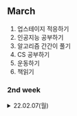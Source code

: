 
## March
  1. 업스테이지 적응하기
  2. 인공지능 공부하기
  3. 알고리즘 간간이 풀기
  4. CS 공부하기
  5. 운동하기
  6. 책읽기

### 2nd week

<details markdown="1">
<summary>22.02.07(월)</summary>
</br>

__업무__   
- [x] 피플팀 온보딩
- [x] OCR팀 온보딩
- [x] 데이터 수집 이벤트 회의 참석
- [x] 업무 파악하기

__개인 공부__  
- [x] 책읽기  
  - [실리콘밸리의 팀장들](./../Book/실리콘밸리의%20팀장들.md)  
- [ ] 알고리즘 1문제 풀기  
- [x] OCR  
  - __CRAFT__  
    개별 문자를 인식하고, 상향식으로 문자들을 연결하는 접근 방식  
    Region Score : 해당 픽셀이 문자의 중심일 확률  
    Affinity Score : 해당 픽셀이 인접한 두 문자의 중심일 확률 → 이를 기반으로 개별 문자가 하나의 단어로 그룹화 될 것인지가 결정됨




</details>

